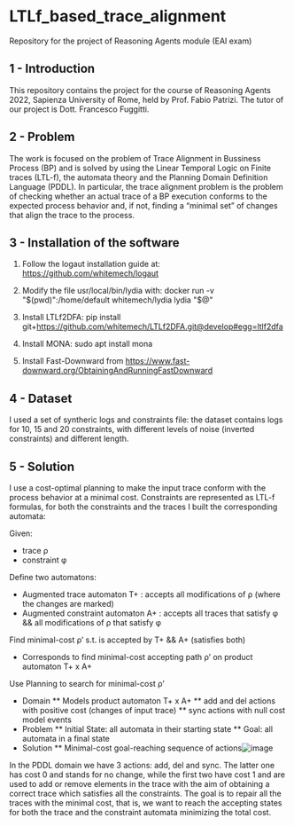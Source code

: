 # LTLf_based_trace_alignment

Repository for the project of Reasoning Agents module (EAI exam)

## 1 - Introduction

This repository contains the project for the course of Reasoning Agents 2022, Sapienza University of Rome, held by Prof. Fabio Patrizi. The tutor of our project is  Dott. Francesco Fuggitti.

## 2 - Problem

The work is focused on the problem of Trace Alignment in Bussiness Process (BP) and is solved by using the Linear Temporal Logic on Finite traces (LTL-f), the automata theory and the Planning Domain Definition Language (PDDL). In particular, the trace alignment problem is the problem of checking whether an actual trace of a BP execution conforms to the expected process behavior and, if not, finding a “minimal set” of changes that align the trace to the process.

## 3 - Installation of the software

1. Follow the logaut installation guide at: https://github.com/whitemech/logaut

2. Modify the file usr/local/bin/lydia with: docker run -v "$(pwd)":/home/default whitemech/lydia lydia "$@"

3. Install LTLf2DFA: pip install git+https://github.com/whitemech/LTLf2DFA.git@develop#egg=ltlf2dfa

4. Install MONA: sudo apt install mona

5. Install Fast-Downward from https://www.fast-downward.org/ObtainingAndRunningFastDownward

## 4 - Dataset

I used a set of syntheric logs and constraints file: the dataset contains logs for 10, 15 and 20 constraints, with different levels of noise (inverted constraints) and different length.

## 5 - Solution

I use a cost-optimal planning to make the input trace conform with the process behavior at a minimal cost. 
Constraints are represented as LTL-f formulas, for both the constraints and the traces I built the corresponding automata:

Given:
* trace ρ
* constraint φ

Define two automatons:
* Augmented trace automaton T+ : accepts all modifications of ρ (where the changes are marked)
* Augmented constraint automaton A+ : accepts all traces that satisfy φ && all modifications of ρ that satisfy φ

Find minimal-cost ρ’ s.t. is accepted by T+ && A+ (satisfies both)
* Corresponds to find minimal-cost accepting path ρ’ on product automaton T+ x A+

Use Planning to search for minimal-cost ρ’
* Domain
** Models product automaton T+ x A+ 
** add and del actions with positive cost (changes of input trace)
** sync actions with null cost model events
* Problem
** Initial State: all automata in their starting state
** Goal: all automata in a final state
* Solution
** Minimal-cost goal-reaching sequence of actions![image](https://user-images.githubusercontent.com/49659959/172026140-557ab8bc-863c-4e26-a8f7-101832d2b8a4.png)

In the PDDL domain we have 3 actions: add, del and sync. The latter one has cost 0 and stands for no change, while the first two have cost 1 and are used to add or remove elements in the trace with the aim of obtaining a correct trace which satisfies all the constraints. The goal is to repair all the traces with the minimal cost, that is, we want to reach the accepting states for both the trace and the constraint automata minimizing the total cost.

